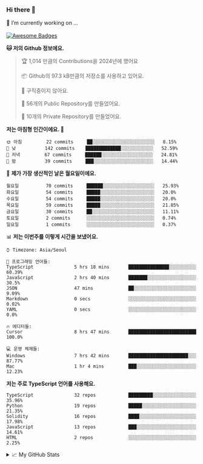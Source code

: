 ### Hi there 👋 
🔭 I’m currently working on ... </br></br>
[![Awesome Badges](https://img.shields.io/badge/Introduce-EN-green.svg)](https://github.com/tlatkdgus1/tlatkdgus1/blob/main/README.md.en)

<!--START_SECTION:waka-->
**🐱 저의 Github 정보에요.** 

> 🏆 1,014 만큼의 Contributions을 2024년에 했어요
 > 
> 📦 Github의 97.3 kB만큼의 저장소를 사용하고 있어요. 
 > 
> 🚫 구직중이지 않아요.
 > 
> 📜 56개의 Public Repository를 만들었어요. 
 > 
> 🔑 10개의 Private Repository를 만들었어요.  

**저는 아침형 인간이에요. 🐤** 

```text
🌞 아침         22 commits     ██░░░░░░░░░░░░░░░░░░░░░░░   8.15% 
🌆 낮　         142 commits    █████████████░░░░░░░░░░░░   52.59% 
🌃 저녁         67 commits     ██████░░░░░░░░░░░░░░░░░░░   24.81% 
🌙 밤　         39 commits     ███░░░░░░░░░░░░░░░░░░░░░░   14.44%

```
📅 **제가 가장 생산적인 날은 월요일이에요.** 

```text
월요일          70 commits     ██████░░░░░░░░░░░░░░░░░░░   25.93% 
화요일          54 commits     █████░░░░░░░░░░░░░░░░░░░░   20.0% 
수요일          54 commits     █████░░░░░░░░░░░░░░░░░░░░   20.0% 
목요일          59 commits     █████░░░░░░░░░░░░░░░░░░░░   21.85% 
금요일          30 commits     ██░░░░░░░░░░░░░░░░░░░░░░░   11.11% 
토요일          2 commits      ░░░░░░░░░░░░░░░░░░░░░░░░░   0.74% 
일요일          1 commits      ░░░░░░░░░░░░░░░░░░░░░░░░░   0.37%

```


📊 **저는 이번주를 이렇게 시간을 보냈어요.** 

```text
⌚︎ Timezone: Asia/Seoul

💬 프로그래밍 언어들: 
TypeScript               5 hrs 18 mins       ███████████████░░░░░░░░░░   60.39% 
JavaScript               2 hrs 40 mins       ███████░░░░░░░░░░░░░░░░░░   30.5% 
JSON                     47 mins             ██░░░░░░░░░░░░░░░░░░░░░░░   9.09% 
Markdown                 0 secs              ░░░░░░░░░░░░░░░░░░░░░░░░░   0.02% 
YAML                     0 secs              ░░░░░░░░░░░░░░░░░░░░░░░░░   0.0%

🔥 에디터들: 
Cursor                   8 hrs 47 mins       █████████████████████████   100.0%

💻 운영 체제들: 
Windows                  7 hrs 42 mins       ██████████████████████░░░   87.77% 
Mac                      1 hr 4 mins         ███░░░░░░░░░░░░░░░░░░░░░░   12.23%

```

**저는 주로 TypeScript 언어를 사용해요.** 

```text
TypeScript               32 repos            █████████░░░░░░░░░░░░░░░░   35.96% 
Python                   19 repos            █████░░░░░░░░░░░░░░░░░░░░   21.35% 
Solidity                 16 repos            ████░░░░░░░░░░░░░░░░░░░░░   17.98% 
JavaScript               13 repos            ███░░░░░░░░░░░░░░░░░░░░░░   14.61% 
HTML                     2 repos             ░░░░░░░░░░░░░░░░░░░░░░░░░   2.25%

```



<!--END_SECTION:waka-->

<details>
<summary>📈 My GitHub Stats</summary>
<p align="center"> <img src="https://github-readme-stats.vercel.app/api?username=tlatkdgus1&show_icons=true" alt="tlatkdgus1" />
</details>
